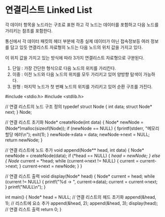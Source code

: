 # 연결리스트 Linked List
각 데이터 항목을 노드라는 구조료 표현 하고 각 노드는 데이터를 포함하고 다음 노드를 가리키는 참조를 포함한다. 

통신에서 각 데이터 패킷의 헤더 부분에 각종 실제 데이터가 아닌 접속정보등 여러 정보를 담고 있듯 연결리스트 자료형의 노드는 다음 노드의 위치 값을 가지고 있다. 

이 위치 값을 가지고 있는 방식에 따라 3가지 연결리스트 자료형으로 구분된다. 
1. 단일 : 가장 간단한 형식으로 다음 노드의 위치를 가리킨다.
2. 이중 : 이전 노드와 다음 노드의 위치를 모두 가리키고 있어 양방향 탐색이 가능하다. 
3. 원형 : 마지막 노드가 첫 번째 노드의 위치를 가리키고 있어 순환 구조를 가진다. 



#include <stdio.h>
#include <stdlib.h>

// 연결 리스트의 노드 구조 정의
typedef struct Node {
    int data;
    struct Node* next;
} Node;

// 연결 리스트 초기화
Node* createNode(int data) {
    Node* newNode = (Node*)malloc(sizeof(Node));
    if (newNode == NULL) {
        fprintf(stderr, "메모리 할당 에러\n");
        exit(1);
    }
    newNode->data = data;
    newNode->next = NULL;
    return newNode;
}

// 연결 리스트에 노드 추가
void append(Node** head, int data) {
    Node* newNode = createNode(data);
    if (*head == NULL) {
        *head = newNode;
    } else {
        Node* current = *head;
        while (current->next != NULL) {
            current = current->next;
        }
        current->next = newNode;
    }
}

// 연결 리스트 출력
void display(Node* head) {
    Node* current = head;
    while (current != NULL) {
        printf("%d -> ", current->data);
        current = current->next;
    }
    printf("NULL\n");
}

int main() {
    Node* head = NULL;  // 연결 리스트의 헤드 초기화
    append(&head, 1);   // 리스트에 요소 추가
    append(&head, 2);
    append(&head, 3);
    display(head);      // 연결 리스트 출력
    return 0;
}
